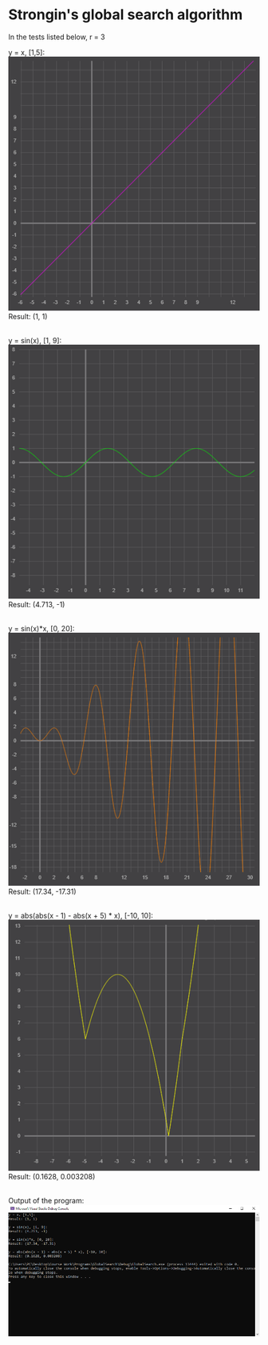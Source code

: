 # Strongin's global search algorithm 
In the tests listed below, r = 3<br/>

y = x, [1,5]:<br/>
![Graph 1](/Images/graph1.png)<br/>
Result: (1, 1)<br/><br/>

y = sin(x), [1, 9]:<br/>
![Graph 2](/Images/graph2.png)<br/>
Result: (4.713, -1)<br/><br/>

y = sin(x)*x, [0, 20]:<br/>
![Graph 3](/Images/graph3.png)<br/>
Result: (17.34, -17.31)<br/><br/>

y = abs(abs(x - 1) - abs(x + 5) * x), [-10, 10]:<br/>
![Graph 4](/Images/graph4.png)<br/>
Result: (0.1628, 0.003208)<br/><br/>

Output of the program:<br/>
![Result](/Images/result.png)<br/>
